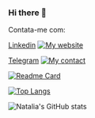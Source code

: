 ### Hi there 👋
Contata-me com:

[Linkedin](https://www.linkedin.com/in/natalia-aparecida-tavares)
[![My website](https://qr-codes-nine.vercel.app/api?url=https://www.linkedin.com/in/natalia-aparecida-tavares)](https://www.linkedin.com/in/natalia-aparecida-tavares)

[Telegram](https://t.me/Natyy15)
[![My contact](https://qr-codes-nine.vercel.app/api?url=https://t.me/Natyy15)](https://t.me/Natyy15)

[![Readme Card](https://github-readme-stats.vercel.app/api/pin/?username=NataliaTavares&repo=QrCodes)](https://github.com/NataliaTavares/QrCodes)

[![Top Langs](https://github-readme-stats.vercel.app/api/top-langs/?username=anuraghazra&layout=compact)](https://github.com/anuraghazra/github-readme-stats)


<!--
**NataliaTavares/NataliaTavares** is a ✨ _special_ ✨ repository because its `README.md` (this file) appears on your GitHub profile.

Here are some ideas to get you started:

- 🔭 I’m currently working on ...
- 🌱 I’m currently learning ...
- 👯 I’m looking to collaborate on ...
- 🤔 I’m looking for help with ...
- 💬 Ask me about ...
- 📫 How to reach me: ...
- 😄 Pronouns: ...
- ⚡ Fun fact: ...
-->

![Natalia's GitHub stats](https://github-readme-stats.vercel.app/api?username=NataliaTavares&show_icons=true&theme=radical)

